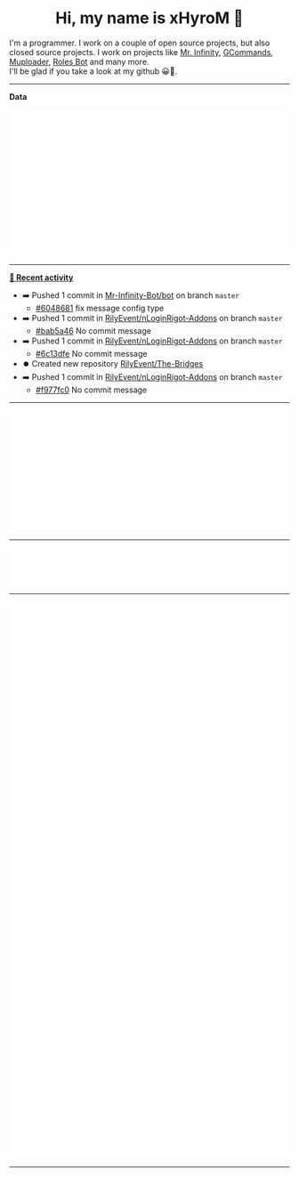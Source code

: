 <p align="center">
    <!-- <img src="https://avatars.githubusercontent.com/u/56601352" width="192" alt="hyro's pfp" /> -->
    <h1 align="center">Hi, my name is xHyroM 👋</h1>
</p>

I'm a programmer. I work on a couple of open source projects, but also closed source projects. I work on projects like [Mr. Infinity](https://discord.com/oauth2/authorize?client_id=720321585625694239&scope=bot%20applications.commands&permissions=8&redirect_uri=https://blobs.gq/imanager&prompt=consent&response_type=code), [GCommands](https://github.com/Garlic-Team/GCommands), [Muploader](https://github.com/xHyroM/Muploder), [Roles Bot](https://github.com/xHyroM/roles-bot) and many more.  
I'll be glad if you take a look at my github 😀👀.

___
**Data**

<img src="https://github.com/xHyroM/xHyroM/blob/master/.cache/base.svg">

___

**[📰 Recent activity](https://github.com/xHyroM)**
* ➡️ Pushed 1 commit in [Mr-Infinity-Bot/bot](https://github.com/Mr-Infinity-Bot/bot) on branch `master`
  * [#6048681](https://github.com/Mr-Infinity-Bot/bot/commit/6048681) fix message config type
* ➡️ Pushed 1 commit in [RilyEvent/nLoginRigot-Addons](https://github.com/RilyEvent/nLoginRigot-Addons) on branch `master`
  * [#bab5a46](https://github.com/RilyEvent/nLoginRigot-Addons/commit/bab5a46) No commit message
* ➡️ Pushed 1 commit in [RilyEvent/nLoginRigot-Addons](https://github.com/RilyEvent/nLoginRigot-Addons) on branch `master`
  * [#6c13dfe](https://github.com/RilyEvent/nLoginRigot-Addons/commit/6c13dfe) No commit message
* ⏺️ Created new repository  [RilyEvent/The-Bridges](https://github.com/RilyEvent/The-Bridges)
* ➡️ Pushed 1 commit in [RilyEvent/nLoginRigot-Addons](https://github.com/RilyEvent/nLoginRigot-Addons) on branch `master`
  * [#f977fc0](https://github.com/RilyEvent/nLoginRigot-Addons/commit/f977fc0) No commit message


___

<img src="https://github.com/xHyroM/xHyroM/blob/master/.cache/isocalendar.svg">

___

<img src="https://github.com/xHyroM/xHyroM/blob/master/.cache/languages.svg">

___

<img src="https://github.com/xHyroM/xHyroM/blob/master/.cache/achievements.svg">

___
